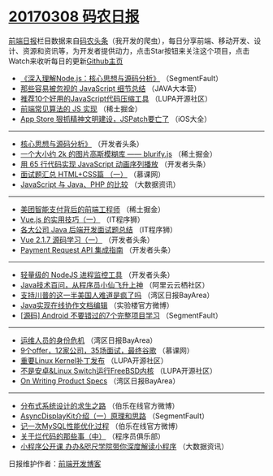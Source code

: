 # [20170308 码农日报](08.md)

[前端日报](http://caibaojian.com/c/news)栏目数据来自[码农头条](http://hao.caibaojian.com/)（我开发的爬虫），每日分享前端、移动开发、设计、资源和资讯等，为开发者提供动力，点击Star按钮来关注这个项目，点击Watch来收听每日的更新[Github主页](https://github.com/kujian/frontendDaily)
* [《深入理解Node.js：核心思想与源码分析》](http://hao.caibaojian.com/29311.html) （SegmentFault）
* [那些容易被忽视的 JavaScript 细节总结](http://hao.caibaojian.com/29209.html) （JAVA大本营）
* [推荐10个好用的JavaScript代码压缩工具](http://hao.caibaojian.com/29205.html) （LUPA开源社区）
* [前端常见算法的 JS 实现](http://hao.caibaojian.com/29283.html) （稀土掘金）
* [App Store 狠抓精神文明建设，JSPatch要亡了](http://hao.caibaojian.com/29184.html) （iOS大全）

***
* [核心思想与源码分析》](http://hao.caibaojian.com/29222.html) （开发者头条）
* [一个大小约 2k 的图片高斯模糊库 —— blurify.js](http://hao.caibaojian.com/29266.html) （稀土掘金）
* [用 65 行代码实现 JavaScript 动画序列播放](http://hao.caibaojian.com/29278.html) （开发者头条）
* [面试题汇总 HTML+CSS篇 （一）](http://hao.caibaojian.com/29182.html) （慕课网）
* [JavaScript 与 Java、PHP 的比较](http://hao.caibaojian.com/29253.html) （大数据资讯）

***
* [美团智能支付背后的前端工程师](http://hao.caibaojian.com/29267.html) （稀土掘金）
* [Vue.js 的实用技巧（一）](http://hao.caibaojian.com/29262.html) （IT程序狮）
* [各大公司 Java 后端开发面试题总结](http://hao.caibaojian.com/29260.html) （IT程序狮）
* [Vue 2.1.7 源码学习（一）](http://hao.caibaojian.com/29274.html) （开发者头条）
* [Payment Request API 集成指南](http://hao.caibaojian.com/29217.html) （开发者头条）

***
* [轻量级的 NodeJS 进程监控工具](http://hao.caibaojian.com/29220.html) （开发者头条）
* [Java技术百问，从程序员小仙飞升上神](http://hao.caibaojian.com/29200.html) （阿里云云栖社区）
* [支持川普的这一半美国人难道是疯了吗](http://hao.caibaojian.com/29174.html) （湾区日报BayArea）
* [Java实现在线协作文档编辑](http://hao.caibaojian.com/29248.html) （实验楼官方微博）
* [[源码] Android 不要错过的7个完整项目学习](http://hao.caibaojian.com/29238.html) （SegmentFault）

***
* [运维人员的身份危机](http://hao.caibaojian.com/29175.html) （湾区日报BayArea）
* [9个offer，12家公司，35场面试，最终谷歌](http://hao.caibaojian.com/29180.html) （慕课网）
* [重要Linux Kernel补丁发布](http://hao.caibaojian.com/29203.html) （LUPA开源社区）
* [不是安卓&amp;Linux Switch运行FreeBSD内核](http://hao.caibaojian.com/29309.html) （LUPA开源社区）
* [On Writing Product Specs](http://hao.caibaojian.com/29173.html) （湾区日报BayArea）

***
* [分布式系统设计的求生之路](http://hao.caibaojian.com/29269.html) （伯乐在线官方微博）
* [AsyncDisplayKit介绍（一）原理和思路](http://hao.caibaojian.com/29239.html) （SegmentFault）
* [记一次MySQL性能优化过程](http://hao.caibaojian.com/29271.html) （伯乐在线官方微博）
* [关于烂代码的那些事（中）](http://hao.caibaojian.com/29212.html) （程序员俱乐部）
* [小程序公开课 办办&amp;咫尺学院带你深度解读小程序](http://hao.caibaojian.com/29250.html) （大数据资讯）

日报维护作者：[前端开发博客](http://caibaojian.com/) 